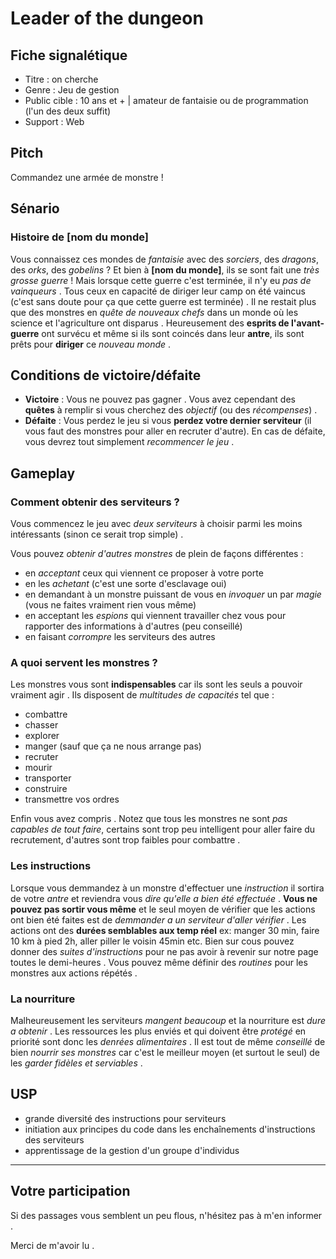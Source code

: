 # Leader of the dungeon
## Fiche signalétique
- Titre : on cherche
- Genre : Jeu de gestion
- Public cible : 10 ans et + | amateur de fantaisie ou de programmation (l'un des deux suffit)
- Support : Web
## Pitch
Commandez une armée de monstre !
## Sénario
### Histoire de [nom du monde]
Vous connaissez ces mondes de *fantaisie* avec des *sorciers*, des *dragons*, des *orks*, des *gobelins* ?
Et bien à **[nom du monde]**, ils se sont fait une *très grosse guerre* ! 
Mais lorsque cette guerre c'est terminée, il n'y eu *pas de vainqueurs* . 
Tous ceux en capacité de diriger leur camp on été vaincus (c'est sans doute pour ça que cette guerre est terminée) . 
Il ne restait plus que des monstres en *quête de nouveaux chefs* dans un monde où les science et l'agriculture ont disparus . 
Heureusement des **esprits de l'avant-guerre** ont survécu et même si ils sont coincés dans leur **antre**, ils sont prêts pour **diriger** ce *nouveau monde* .

## Conditions de victoire/défaite
- **Victoire** : Vous ne pouvez pas gagner . 
Vous avez cependant des **quêtes** à remplir si vous cherchez des *objectif* (ou des *récompenses*) .
- **Défaite** : Vous perdez le jeu si vous **perdez votre dernier serviteur** (il vous faut des monstres pour aller en recruter d'autre).
En cas de défaite, vous devrez tout simplement *recommencer le jeu* .

## Gameplay
### Comment obtenir des serviteurs ?
Vous commencez le jeu avec *deux serviteurs* à choisir parmi les moins intéressants (sinon ce serait trop simple) .

Vous pouvez *obtenir d'autres monstres* de plein de façons différentes :
- en *acceptant* ceux qui viennent ce proposer à votre porte
- en les *achetant* (c'est une sorte d'esclavage oui)
- en demandant à un monstre puissant de vous en *invoquer* un par *magie* (vous ne faites vraiment rien vous même)
- en acceptant les *espions* qui viennent travailler chez vous pour rapporter des informations à d'autres (peu conseillé)
- en faisant *corrompre* les serviteurs des autres
### A quoi servent les monstres ?
Les monstres vous sont **indispensables** car ils sont les seuls a pouvoir vraiment agir . 
Ils disposent de *multitudes de capacités* tel que :
- combattre
- chasser
- explorer
- manger (sauf que ça ne nous arrange pas)
- recruter
- mourir
- transporter
- construire
- transmettre vos ordres

Enfin vous avez compris .
Notez que tous les monstres ne sont *pas capables de tout faire*, certains sont trop peu intelligent pour aller faire du recrutement, d'autres sont trop faibles pour combattre . 
### Les instructions
Lorsque vous demmandez à un monstre d'effectuer une *instruction* il sortira de votre *antre* et reviendra vous *dire qu'elle a bien été effectuée* .
**Vous ne pouvez pas sortir vous même** et le seul moyen de vérifier que les actions ont bien été faites est de *demmander a un serviteur d'aller vérifier* .
Les actions ont des **durées semblables aux temp réel** ex: manger 30 min, faire 10 km à pied 2h, aller piller le voisin 45min etc.
Bien sur cous pouvez donner des *suites d'instructions* pour ne pas avoir à revenir sur notre page toutes le demi-heures .
Vous pouvez même définir des *routines* pour les monstres aux actions répétés .
### La nourriture
Malheureusement les serviteurs *mangent beaucoup* et la nourriture est *dure a obtenir* .
Les ressources les plus enviés et qui doivent être *protégé* en priorité sont donc les *denrées alimentaires* .
Il est tout de même *conseillé* de bien *nourrir ses monstres* car c'est le meilleur moyen (et surtout le seul) de les *garder fidèles et serviables* .
## USP
- grande diversité des instructions pour serviteurs
- initiation aux principes du code dans les enchaînements d'instructions des serviteurs
- apprentissage de la gestion d'un groupe d'individus
*****
## Votre participation
Si des passages vous semblent un peu flous, n'hésitez pas à m'en informer .

Merci de m'avoir lu .